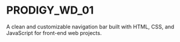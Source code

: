 # PRODIGY_WD_01
A clean and customizable navigation bar built with HTML, CSS, and JavaScript for front-end web projects.
